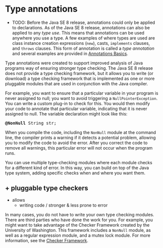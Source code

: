 # Type annotations
* TODO:
Before the Java SE 8 release, annotations could only be applied to declarations. As of the Java SE 8 release, annotations can also be applied to any <em>type use</em>. This means that annotations can be used anywhere you use a type. A few examples of where types are used are class instance creation expressions (<code>new</code>), casts, <code>implements</code> clauses, and <code>throws</code> clauses. This form of annotation is called a <em>type annotation</em> and several examples are provided in
<a class="TutorialLink" target="_top" href="basics.html">Annotations Basics</a>.</p>
<p>
Type annotations were created to support improved analysis of Java programs way of ensuring stronger type checking. The Java SE 8 release does not provide a type checking framework, but it allows you to write (or download) a type checking framework that is implemented as one or more pluggable modules that are used in conjunction with the Java compiler.</p>
<p>
For example, you want to ensure that a particular variable in your program is never assigned to null; you want to avoid triggering a <code>NullPointerException</code>. You can write a custom plug-in to check for this. You would then modify your code to annotate that particular variable, indicating that it is never assigned to null. The variable declaration might look like this:</p>
<pre>
<strong>@NonNull</strong> String str;
</pre>
<p>
When you compile the code, including the <code>NonNull</code> module at the command line, the compiler prints a warning if it detects a potential problem, allowing you to modify the code to avoid the error. After you correct the code to remove all warnings, this particular error will not occur when the program runs.</p>
<p>
You can use multiple type-checking modules where each module checks for a different kind of error. In this way, you can build on top of the Java type system, adding specific checks when and where you want them.</p>
<p>

## \+ pluggable type checkers
* allows
  * writing code / stronger & less prone to error
<p>
In many cases, you do not have to write your own type checking modules. There are third parties who have done the work for you. For example, you might want to take advantage of the Checker Framework created by the University of Washington. This framework includes a <code>NonNull</code> module, as well as a regular expression module, and a mutex lock module. For more information, see the
<a class="OutsideLink" target="_blank" href="http://types.cs.washington.edu/checker-framework/">Checker Framework</a>.</p>

